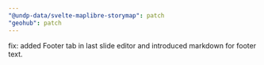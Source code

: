 ```yaml
---
"@undp-data/svelte-maplibre-storymap": patch
"geohub": patch
---
```


fix: added Footer tab in last slide editor and introduced markdown for footer text.
